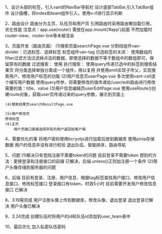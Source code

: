 
1、设计头部的标签，引入vant的NavBar导航栏
设计底部TabBar,引入TabBar组件
设计插槽，将index和team组件引入，使用v-if进行显示判断

2、路由设计
路由分为主页、队伍页和用户页
引用路由时采用路由懒加载引用，优化性能
注意点：app.use(router) 需放在app.mount(’#app’)前面 不然加载时router-view、router-link等未被渲染

3、页面开发（路由页面）
    (1)搜索页面searchPage.vue
        分割线组件van-divider：已选标签、选择标签
        标签组件van-tag
        已选标签的关闭：
            使用数组的filter过滤方法过滤掉点击的数据，即使选择的数据不等于数组中的数组即可，保留原有的数据
        过滤搜索：
            使用
        执行搜索：
            使用query传递已选中的标签到搜索结果页
        将分类选择单独分离成一个组件，用以复用
        并使用emit实现子传父，实现搜索用户、修改用户标签的功能
    (2)用户信息页userPage.vue
        多次使用vant-cell逐个编写用户数据
        使用query传参，将需要修改的值传递给/user/edit路由进行修改
            需要的值：title、value
    (3)用户信息编辑页userEditPage.vue
        使用useRoute()创建route对象，获取user页传递过来的query参数，展示到页面上
    
    (4)搜索结果页searchResultPage.vue
        
    (5)用户修改页
    修改标签
    (6)主页
        用户页接口直接选择所有的用户返回给客户端
        
4、需要优化的事
将用户密码使用bcryotjs进行加密后放到数据库
使用pinia存储数据
用户的信息并没有进行校验
退出队伍、智能排序，路由导航


5、问题
    (1)解决只有登陆注册不需要token的问题
        目前登录不需要token
        想到的方法：更换登录和注册接口的前缀 已解决，后端.unless()正则加注册一个条件
    (2)用户头像存储到服务器的问题


6、后端
目前有登录、注册、用户信息、根据tag标签查找用户接口、修改用户信息接口、修改标签接口
登录接口有token，时效5小时
目前需要开发用户修改信息接口 已解决


8、3.19需完成
用户注册头像上传到数据库，修改头像、退出登录 
    退出登录已解决
    用户头像已解决


9、3.24完成
创建队伍时将用户的id和队伍id添加到user_team表中

10、最后优化
加入私密队伍密码